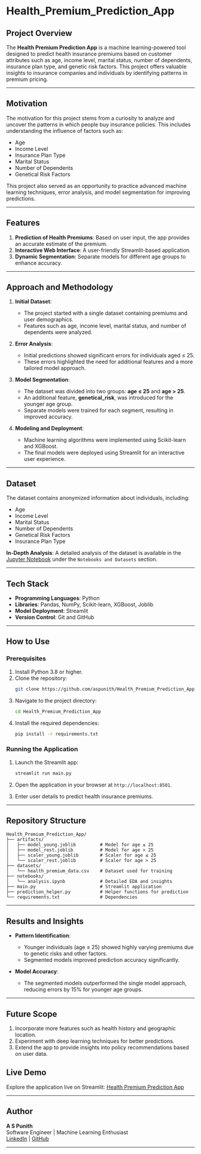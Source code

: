 # Health_Premium_Prediction_App

## Project Overview
The **Health Premium Prediction App** is a machine learning-powered tool designed to predict health insurance premiums based on customer attributes such as age, income level, marital status, number of dependents, insurance plan type, and genetic risk factors. This project offers valuable insights to insurance companies and individuals by identifying patterns in premium pricing.

---

## Motivation
The motivation for this project stems from a curiosity to analyze and uncover the patterns in which people buy insurance policies. This includes understanding the influence of factors such as:
- Age
- Income Level
- Insurance Plan Type
- Marital Status
- Number of Dependents
- Genetical Risk Factors

This project also served as an opportunity to practice advanced machine learning techniques, error analysis, and model segmentation for improving predictions.

---

## Features
1. **Prediction of Health Premiums**: Based on user input, the app provides an accurate estimate of the premium.
2. **Interactive Web Interface**: A user-friendly Streamlit-based application.
3. **Dynamic Segmentation**: Separate models for different age groups to enhance accuracy.

---

## Approach and Methodology
1. **Initial Dataset**:
   - The project started with a single dataset containing premiums and user demographics.
   - Features such as age, income level, marital status, and number of dependents were analyzed.

2. **Error Analysis**:
   - Initial predictions showed significant errors for individuals aged ≤ 25.
   - These errors highlighted the need for additional features and a more tailored model approach.

3. **Model Segmentation**:
   - The dataset was divided into two groups: **age ≤ 25** and **age > 25**.
   - An additional feature, **genetical_risk**, was introduced for the younger age group.
   - Separate models were trained for each segment, resulting in improved accuracy.

4. **Modeling and Deployment**:
   - Machine learning algorithms were implemented using Scikit-learn and XGBoost.
   - The final models were deployed using Streamlit for an interactive user experience.

---

## Dataset
The dataset contains anonymized information about individuals, including:
- Age
- Income Level
- Marital Status
- Number of Dependents
- Genetical Risk Factors
- Insurance Plan Type

**In-Depth Analysis**:
A detailed analysis of the dataset is available in the [Jupyter Notebook](https://github.com/aspunith/Health_Premium_Prediction_App) under the `Notebooks and Datasets` section.

---

## Tech Stack
- **Programming Languages**: Python
- **Libraries**: Pandas, NumPy, Scikit-learn, XGBoost, Joblib
- **Model Deployment**: Streamlit
- **Version Control**: Git and GitHub

---

## How to Use
### Prerequisites
1. Install Python 3.8 or higher.
2. Clone the repository:
   ```bash
   git clone https://github.com/aspunith/Health_Premium_Prediction_App.git
   ```
3. Navigate to the project directory:
   ```bash
   cd Health_Premium_Prediction_App
   ```
4. Install the required dependencies:
   ```bash
   pip install -r requirements.txt
   ```

### Running the Application
1. Launch the Streamlit app:
   ```bash
   streamlit run main.py
   ```
2. Open the application in your browser at `http://localhost:8501`.

3. Enter user details to predict health insurance premiums.

---

## Repository Structure
```
Health_Premium_Prediction_App/
├── artifacts/
│   ├── model_young.joblib         # Model for age ≤ 25
│   ├── model_rest.joblib          # Model for age > 25
│   ├── scaler_young.joblib        # Scaler for age ≤ 25
│   └── scaler_rest.joblib         # Scaler for age > 25
├── datasets/
│   └── health_premium_data.csv    # Dataset used for training
├── notebooks/
│   └── analysis.ipynb             # Detailed EDA and insights
├── main.py                        # Streamlit application
├── prediction_helper.py           # Helper functions for prediction
└── requirements.txt               # Dependencies
```

---

## Results and Insights
- **Pattern Identification**:
  - Younger individuals (age ≤ 25) showed highly varying premiums due to genetic risks and other factors.
  - Segmented models improved prediction accuracy significantly.

- **Model Accuracy**:
  - The segmented models outperformed the single model approach, reducing errors by 15% for younger age groups.

---

## Future Scope
1. Incorporate more features such as health history and geographic location.
2. Experiment with deep learning techniques for better predictions.
3. Extend the app to provide insights into policy recommendations based on user data.

## Live Demo

Explore the application live on Streamlit: [Health Premium Prediction App](https://healthpremiumnprediction.streamlit.app/)

---

## Author
**A S Punith**  
Software Engineer | Machine Learning Enthusiast  
[LinkedIn](https://www.linkedin.com/in/aspunith) | [GitHub](https://github.com/aspunith)

---


